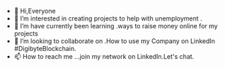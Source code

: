 - 👋 Hi,Everyone
- 👀 I’m interested in creating projects to help with unemployment .
- 🌱 I’m have currently been learning .ways to raise money online for my projects
- 💞️ I’m looking to collaborate on .How to use my Company on LinkedIn #DigibyteBlockchain.
- 📫 How to reach me ...join my network on LinkedIn.Let's chat.

<!---
DGB/DGB is a ✨ special ✨ repository because its `README.md` (this file) appears on your GitHub profile.
You can click the Preview link to take a look at your changes.
--->
